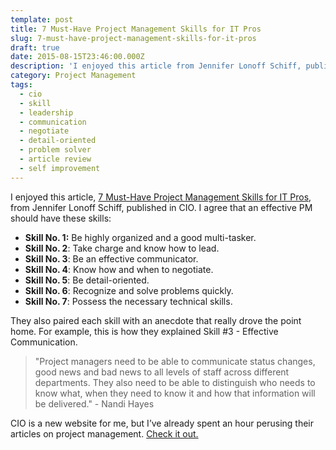 ```yaml
---
template: post
title: 7 Must-Have Project Management Skills for IT Pros
slug: 7-must-have-project-management-skills-for-it-pros
draft: true
date: 2015-08-15T23:46:00.000Z
description: 'I enjoyed this article from Jennifer Lonoff Schiff, published in CIO.'
category: Project Management
tags:
  - cio
  - skill
  - leadership
  - communication
  - negotiate
  - detail-oriented
  - problem solver
  - article review
  - self improvement
---
```

I enjoyed this article, [7 Must-Have Project Management Skills for IT Pros](https://t.umblr.com/redirect?z=http%3A%2F%2Fwww.cio.com%2Farticle%2F2389129%2Fproject-management%2F7-must-have-project-management-skills-for-it-pros.html&t=YzkxNTgyMjVmODU2N2YyYTJkZWZkNDNhNzNlZDU3NzRhNzM2ZjFiNCxqNUVHc1B5ZA%3D%3D&b=t%3Ada6eij_ZAnVbbTPXeKJrjw&p=https%3A%2F%2Fpmokaren.tumblr.com%2Fpost%2F126796731588%2F7-must-have-project-management-skills-for-it-pros&m=1), from Jennifer Lonoff Schiff, published in CIO. I agree that an effective PM should have these skills:

* **Skill No. 1:** Be highly organized and a good multi-tasker.
* **Skill No. 2**: Take charge and know how to lead. 
* **Skill No. 3**: Be an effective communicator.
* **Skill No. 4**: Know how and when to negotiate.
* **Skill No. 5**: Be detail-oriented.
* **Skill No. 6**: Recognize and solve problems quickly.
* **Skill No. 7**: Possess the necessary technical skills.

They also paired each skill with an anecdote that really drove the point home. For example, this is how they explained Skill #3 - Effective Communication.

> "Project managers need to be able to communicate status changes, good news and bad news to all levels of staff across different departments. They also need to be able to distinguish who needs to know what, when they need to know it and how that information will be delivered." - Nandi Hayes

CIO is a new website for me, but I’ve already spent an hour perusing their articles on project management. [Check it out.](https://www.cio.com/category/project-management/)

